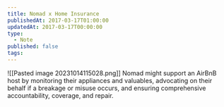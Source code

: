 ```yaml
---
title: Nomad x Home Insurance
publishedAt: 2017-03-17T01:00:00
updatedAt: 2017-03-17T00:00:00
type:
  - Note
published: false
tags:
---
```

![[Pasted image 20231014115028.png]]
Nomad might support an AirBnB host by monitoring their appliances and valuables, advocating on their behalf if a breakage or misuse occurs, and ensuring comprehensive accountability, coverage, and repair.